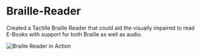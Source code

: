 # Braille-Reader
Created a Tactille Braille Reader that could aid the visually impaired to read E-Books with support for both Braille as well as audio.

![Braille Reader in Action](https://user-images.githubusercontent.com/54408300/109352465-e16e1b00-7848-11eb-8b5a-4c94fd080d9b.gif)
